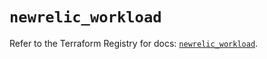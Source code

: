 # `newrelic_workload`

Refer to the Terraform Registry for docs: [`newrelic_workload`](https://registry.terraform.io/providers/newrelic/newrelic/3.54.0/docs/resources/workload).
